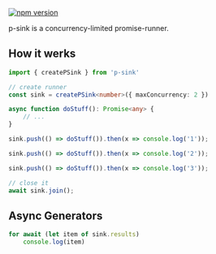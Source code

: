 [![npm version](https://badge.fury.io/js/p-sink.svg)](https://badge.fury.io/js/p-sink)

p-sink is a concurrency-limited promise-runner.

## How it werks

```typescript
import { createPSink } from 'p-sink'

// create runner
const sink = createPSink<number>({ maxConcurrency: 2 })

async function doStuff(): Promise<any> {
    // ...
}

sink.push(() => doStuff()).then(x => console.log('1'));

sink.push(() => doStuff()).then(x => console.log('2'));

sink.push(() => doStuff()).then(x => console.log('3'));

// close it
await sink.join();
```

## Async Generators
```typescript
for await (let item of sink.results)
    console.log(item)
```